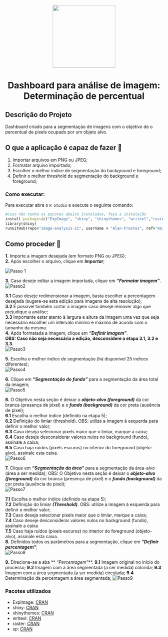 <p align="center"> <img src="https://user-images.githubusercontent.com/87569077/236585012-9f31c629-35f3-40c3-99de-541efcb9db63.jpg" width="200">
<h1 align="center"> Dashboard para análise de imagem: Determinação de percentual </h5>

## Descrição do Projeto
Dashboard criado para a segmentação de imagens com o objetivo de o percentual de pixels ocupado por um objeto alvo.

## O que a aplicação é capaz de fazer :checkered_flag:
1. Importar arquivos em PNG ou JPEG;
2. Formatar arquivo importado;
3. Escolher o melhor índice de segmentação do background e foreground;
4. Definir o melhor threshold de segmentação do background e foreground;

### Como executar:
Para executar abra o _`R Studio`_ e execute o seguinte comando:
```ruby
#Caso não tenha os pacotes abaixo instalados, faça a instalação
install.packages(c("ExpImage", "shiny", "shinythemes", "writexl","raster", "sp"))
library(shiny)
runGitHub(repo="image-analysis-II", username = "Alan-Prestes", ref="main")
```

## Como proceder :punch:
**1.** Importe a imagem desejada (em formato PNG ou JPEG); <br />
**2.** Após escolher o arquivo, clique em **_Importar_**; <br />

![Passo 1](https://github.com/Alan-Prestes/Image-Analysis-II/assets/87569077/287d9b75-1bc8-4725-86fb-d2deac77ef7c)

**3.** Caso deseje editar a imagem importada, clique em **_“Formatar imagem”_**. <br />
![Passo2](https://github.com/Alan-Prestes/Image-Analysis-II/assets/87569077/f02435d1-da2e-4f40-87b2-2e1bfc10240b)

**3.1** Caso deseje redimensionar a imagem, basta escolher a percentagem desejada (sugere-se esta edição para imagens de alta resolução); <br />
**3.2** É possível também cortar a imagem caso deseje remover algo que prejudique a análise; <br />
**3.3** Importante estar atento à largura e altura da imagem uma vez que seja necessário escolher um intervalo mínimo e máximo de acordo com o tamanho da mesma. <br />
**4.** Após formatada a imagem, clique em **_“Definir imagem”_**. <br />
**OBS: Caso não seja necessária a edição, desconsidere a etapa 3.1, 3.2 e 3.3.** <br />
![Passo3](https://github.com/Alan-Prestes/Image-Analysis-II/assets/87569077/d2b62fa8-37a3-42f5-b4ca-f9f57a590c45)

**5.** Escolha o melhor índice de segmentação (há disponível 25 índices diferentes);<br />
![Passo4](https://github.com/Alan-Prestes/Image-Analysis-II/assets/87569077/2da4beb0-0853-4390-9daa-6de24f640c4c)

**6.** Clique em **_“Segmentação do fundo”_** para a segmentação da área total da imagem;<br />
![Passo5](https://github.com/Alan-Prestes/Image-Analysis-II/assets/87569077/e537f4a3-aab1-43a5-b151-b9265d0c31d8)

**6.** O Objetivo nesta seção é deixar o **_objeto-alvo (foreground)_** da cor branca (presença de pixel) e o **_fundo (background)_** da cor preta (ausência de pixel); <br />
**6.1** Escolha o melhor índice (definido na etapa 5); <br />
**6.2** Definição do limiar (threshold). OBS: utilize a imagem à esquerda para definir o melhor valor; <br />
**6.3** Caso deseja selecionar pixels maior que o limiar, marque a caixa; <br />
**6.4** Caso deseje desconsiderar valores nulos no background (fundo), assinale a caixa;<br />
**6.5** Caso haja ruídos (pixels escuros) no interior do foreground (objeto-alvo), assinale esta caixa. <br />
![Passo6](https://github.com/Alan-Prestes/Image-Analysis-II/assets/87569077/9e7f4ac9-57f5-4334-bfde-b994d089e824)

**7.** Clique em **_“Segmentação da área”_** para a segmentação da área-alvo (área a ser medida);
OBS: O Objetivo nesta seção é deixar o **_objeto-alvo (foreground)_** da cor branca (presença de pixel) e o **_fundo (background)_** da cor preta (ausência de pixel);<br />
![Passo7](https://github.com/Alan-Prestes/Image-Analysis-II/assets/87569077/16ea6b5a-968f-411d-b0b2-d98e176dc2a7)

**7.1** Escolha o melhor índice (definido na etapa 5); <br />
**7.2** Definição do limiar **_(Threshold)_**. OBS: utilize a imagem à esquerda para definir o melhor valor; <br />
**7.3** Caso deseja selecionar pixels maior que o limiar, marque a caixa;<br />
**7.4** Caso deseje desconsiderar valores nulos no background (fundo), assinale a caixa<br />
**7.5** Caso haja ruídos (pixels escuros) no interior do foreground (objeto-alvo), assinale esta caixa. <br />
**8.** Definidos todos os parâmetros para a segmentação, clique em **_“Definir percentagem”_**; <br />
![Passo8](https://github.com/Alan-Prestes/Image-Analysis-II/assets/87569077/f40bd59e-16c0-4c43-9141-651d365015b6)

**9.** Direcione-se a aba ** _“Percentagem”_**.
**9.1** Imagem original no início do processo;
**9.2** Imagem com a área segmentada (a ser medida) colorida;
**9.3** Imagem com a área segmentada (a ser medida) circulada;
**9.4** Determinação da percentagem a área segmentada;
![Passo9](https://github.com/Alan-Prestes/Image-Analysis-II/assets/87569077/11a7cacc-f1a9-48d0-9ada-2aa992871241)

### Pacotes utilizados
* ExpImage: [CRAN](https://cran.r-project.org/web/packages/ExpImage/ExpImage.pdf)
* shiny: [CRAN](https://cran.r-project.org/package=shiny)
* shinythemes: [CRAN](https://cran.r-project.org/package=shinythemes)
* writexl: [CRAN](https://cran.r-project.org/package=writexl)
* raster: [CRAN](https://cran.r-project.org/package=raster)
* sp: [CRAN](https://cran.r-project.org/package=sp)
